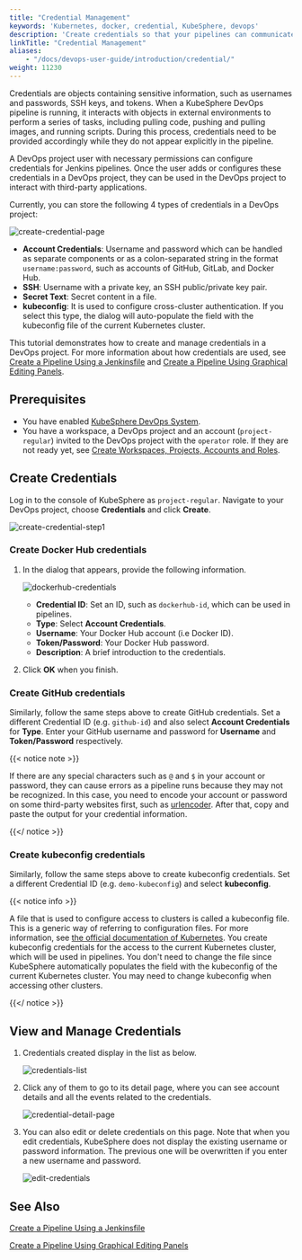 ```yaml
---
title: "Credential Management"
keywords: 'Kubernetes, docker, credential, KubeSphere, devops'
description: 'Create credentials so that your pipelines can communicate with third-party applications or websites.'
linkTitle: "Credential Management"
aliases: 
    - "/docs/devops-user-guide/introduction/credential/"
weight: 11230
---
```


Credentials are objects containing sensitive information, such as usernames and passwords, SSH keys, and tokens. When a KubeSphere DevOps pipeline is running, it interacts with objects in external environments to perform a series of tasks, including pulling code, pushing and pulling images, and running scripts. During this process, credentials need to be provided accordingly while they do not appear explicitly in the pipeline.

A DevOps project user with necessary permissions can configure credentials for Jenkins pipelines. Once the user adds or configures these credentials in a DevOps project, they can be used in the DevOps project to interact with third-party applications.

Currently, you can store the following 4 types of credentials in a DevOps project:

![create-credential-page](/images/docs/devops-user-guide/using-devops/credential-management/create-credential-page.jpg)

- **Account Credentials**: Username and password which can be handled as separate components or as a colon-separated string in the format `username:password`, such as accounts of GitHub, GitLab, and Docker Hub.
- **SSH**: Username with a private key, an SSH public/private key pair.
- **Secret Text**: Secret content in a file.
- **kubeconfig**: It is used to configure cross-cluster authentication. If you select this type, the dialog will auto-populate the field with the kubeconfig file of the current Kubernetes cluster.

This tutorial demonstrates how to create and manage credentials in a DevOps project. For more information about how credentials are used, see [Create a Pipeline Using a Jenkinsfile](../create-a-pipeline-using-jenkinsfile/) and [Create a Pipeline Using Graphical Editing Panels](../create-a-pipeline-using-graphical-editing-panel/).

## Prerequisites

- You have enabled [KubeSphere DevOps System](../../../pluggable-components/devops/).
- You have a workspace, a DevOps project and an account (`project-regular`) invited to the DevOps project with the `operator` role. If they are not ready yet, see [Create Workspaces, Projects, Accounts and Roles](../../../quick-start/create-workspace-and-project/).

## Create Credentials

Log in to the console of KubeSphere as `project-regular`. Navigate to your DevOps project, choose **Credentials** and click **Create**.

![create-credential-step1](/images/docs/devops-user-guide/using-devops/credential-management/create-credential-step1.jpg)

### Create Docker Hub credentials

1. In the dialog that appears, provide the following information.

   ![dockerhub-credentials](/images/docs/devops-user-guide/using-devops/credential-management/dockerhub-credentials.jpg)

   - **Credential ID**:  Set an ID, such as `dockerhub-id`, which can be used in pipelines.
   - **Type**: Select **Account Credentials**.
   - **Username**: Your Docker Hub account (i.e Docker ID).
   - **Token/Password**: Your Docker Hub password.
   - **Description**: A brief introduction to the credentials.

2. Click **OK** when you finish.

### Create GitHub credentials

Similarly, follow the same steps above to create GitHub credentials. Set a different Credential ID (e.g. `github-id`) and also select **Account Credentials** for **Type**. Enter your GitHub username and password for **Username** and **Token/Password** respectively.

{{< notice note >}}

If there are any special characters such as `@` and `$` in your account or password, they can cause errors as a pipeline runs because they may not be recognized. In this case, you need to encode your account or password on some third-party websites first, such as [urlencoder](https://www.urlencoder.org/). After that, copy and paste the output for your credential information.

{{</ notice >}}

### Create kubeconfig credentials

Similarly, follow the same steps above to create kubeconfig credentials. Set a different Credential ID (e.g. `demo-kubeconfig`) and select **kubeconfig**.

{{< notice info >}}

A file that is used to configure access to clusters is called a kubeconfig file. This is a generic way of referring to configuration files. For more information, see [the official documentation of Kubernetes](https://kubernetes.io/docs/concepts/configuration/organize-cluster-access-kubeconfig/). You create kubeconfig credentials for the access to the current Kubernetes cluster, which will be used in pipelines. You don't need to change the file since KubeSphere automatically populates the field with the kubeconfig of the current Kubernetes cluster. You may need to change kubeconfig when accessing other clusters.

{{</ notice >}}

## View and Manage Credentials

1. Credentials created display in the list as below.

   ![credentials-list](/images/docs/devops-user-guide/using-devops/credential-management/credentials-list.jpg)

2. Click any of them to go to its detail page, where you can see account details and all the events related to the credentials.

   ![credential-detail-page](/images/docs/devops-user-guide/using-devops/credential-management/credential-detail-page.jpg)

3. You can also edit or delete credentials on this page. Note that when you edit credentials, KubeSphere does not display the existing username or password information. The previous one will be overwritten if you enter a new username and password.

   ![edit-credentials](/images/docs/devops-user-guide/using-devops/credential-management/edit-credentials.jpg)

## See Also

[Create a Pipeline Using a Jenkinsfile](../create-a-pipeline-using-jenkinsfile/)

[Create a Pipeline Using Graphical Editing Panels](../create-a-pipeline-using-graphical-editing-panel/)
